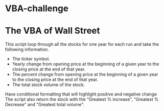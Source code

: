 # VBA-challenge

# The VBA of Wall Street

This script loop through all the stocks for one year for each run and take the following information.

- The ticker symbol.
- Yearly change from opening price at the beginning of a given year to the closing price at the end of that year.
- The percent change from opening price at the beginning of a given year to the closing price at the end of that year.
- The total stock volume of the stock.

Have conditional formatting that will highlight positive and negative change
The script also return the stock with the "Greatest % increase", "Greatest % Decrease" and "Greatest total volume".
